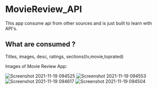 # MovieReview_API

This app consume api from other sources and is just built to learn with  API's.

## What are consumed ?

Titles,
images,
desc,
ratings,
sections(tv,movie,toprated)

Images of Movie Review App:

![Screenshot 2021-11-19 094525](https://user-images.githubusercontent.com/53443661/142563946-a451547f-1327-4e3b-9be2-ba9fff753a16.jpg)
![Screenshot 2021-11-19 094553](https://user-images.githubusercontent.com/53443661/142563949-68497500-a78e-4bc6-916e-4824f36cab29.jpg)
![Screenshot 2021-11-19 094617](https://user-images.githubusercontent.com/53443661/142563953-2519a190-ef94-4b88-8d86-c4048e26f1d5.jpg)
![Screenshot 2021-11-19 094504](https://user-images.githubusercontent.com/53443661/142563933-aa9e0bcd-3c55-4755-a6a2-55f9f903502e.jpg)
